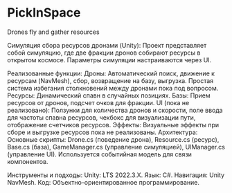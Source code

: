 # PickInSpace
Drones fly and gather resources

Симуляция сбора ресурсов дронами (Unity):
Проект представляет собой симуляцию, где две фракции дронов собирают ресурсы в открытом космосе. Параметры симуляции настраиваются через UI.

Реализованные функции:
Дроны: Автоматический поиск, движение к ресурсам (NavMesh), сбор, возвращение на базу, выгрузка. Простая система избегания столкновений между дронами пока под вопросом.
Ресурсы: Динамический спавн в случайных позициях.
Базы: Прием ресурсов от дронов, подсчет очков для фракции.
UI (пока не реализовано): Ползунки для количества дронов и скорости, поле ввода для частоты спавна ресурсов, чекбокс для визуализации пути, отображение счетчиков ресурсов.
Эффекты: Визуальные эффекты при сборе и выгрузке ресурсов пока не реализованы.
Архитектура:
Основные скрипты: Drone.cs (поведение дрона), Resource.cs (ресурс), Base.cs (база), GameManager.cs (управление симуляцией), UIManager.cs (управление UI). Используется событийная модель для связи компонентов.


Инструменты и подходы:
Unity: LTS 2022.3.X.
Язык: C#.
Навигация: Unity NavMesh.
Код: Объектно-ориентированное программирование.
